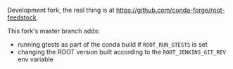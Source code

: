 Development fork, the real thing is at https://github.com/conda-forge/root-feedstock.

This fork's master branch adds:
- running gtests as part of the conda build if `ROOT_RUN_GTESTS` is set
- changing the ROOT version built according to the `ROOT_JENKINS_GIT_REV` env variable

